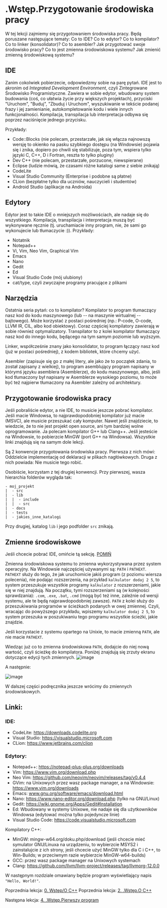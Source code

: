 # .Wstęp.Przygotowanie środowiska pracy
W tej lekcji zajmiemy się przygotowaniem środowiska pracy. Będą poruszane następujące tematy: Co to IDE? Co to edytor? Co to kompilator? Co to linker (konsolidator)? Co to asembler? Jak przygotować swoje środowisko pracy? Co to jest zmienna środowiskowa systemu? Jak zmienić zmienną środowiskową systemu?

## IDE
Zanim cokolwiek pobierzecie, odpowiedzmy sobie na parę pytań. IDE jest to akronim od *Integrated Development Environment*, czyli Zintegrowane Środowisko Programistyczne. Zawiera w sobie edytor, wbudowany system budowania (coś, co ułatwia życie przy większych projektach), przyciski "Uruchom", "Buduj", "Zbuduj i Uruchom", wyszukiwanie w tekście podanej frazy i jej zamienianie, autokompletowanie kodu i wiele innych funkcjonalności. Kompilacja, transpilacja lub interpretacja odbywa się poprzez naciśnięcie jednego przycisku.

 Przykłady:
- Code::Blocks (nie polecam, przestarzałe, jak się włącza najnowszą wersję to okienko na pasku szybkiego dostępu (na Windowsie) pojawia się i znika, dopiero po chwili się stabilizuje, poza tym, wspiera tylko języki C, C++, D i Fortran, reszta to tylko pluginy)
- Dev C++ (nie polecam, przestarzałe, porzucone, niewspierane)
- Eclipse (ludzie mówią, że czasami różne katalogi same z siebie znikają)
- CodeLite
- Visual Studio Community (Enterprise i podobne są płatne)
- CLion (bezpłatne tylko dla uczniów, nauczycieli i studentów)
- Android Studio (aplikacje na Androida)

## Edytory

Edytor jest to takie IDE o mniejszych możliwościach, ale nadaje się do wszystkiego. Kompilacja, transpilacja i interpretacja muszą być wykonywane ręcznie (tj. uruchamiacie inny program, nie, że sami go wykonujecie lub tłumaczycie :)). Przykłady:
- Notatnik
- Notepad++
- Vi, Vim, Neo Vim, Graphical Vim
- Emacs
- Nano
- Gedit
- Ed
- Visual Studio Code (mój ulubiony)
- cat/type, czyli zwyczajne programy pracujące z plikami

## Narzędzia

Ostatnia seria pytań: co to kompilator? Kompilator to program tłumaczący nasz kod do kodu maszynowego (lub -- na maszynie wirtualnej -- bajtowego). Może korzystać z postaci pośredniej (np.: P-code, O-code, LLVM IR, CIL, albo kod obiektowy). Coraz częściej kompilatory zawierają w sobie również optymalizatory. Transpilator to z kolei kompilator tłumaczący nasz kod do innego kodu, będącego na tym samym poziomie lub wyższym.

Linker, współcześnie znany jako konsolidator, to program łączący nasz kod (już w postaci pośredniej), z kodem bibliotek, które chcemy użyć.

Asembler (zapisuje się go z małej litery, ale jako że to początek zdania, to został zapisany z wielkiej), to program asemblujący program napisany w którymś języku asemblera (Asemblerze), do kodu maszynowego, albo, jeśli kod tłumaczony był napisany w Asemblerze wysokiego poziomu, to może być też najpierw tłumaczony na Asembler zależny od architektury.

## Przygotowanie środowiska pracy

Jeśli pobraliście edytor, a nie IDE, to musicie jeszcze pobrać kompilator. Jeśli macie Windowsa, to najprawdopodobniej kompilator już macie (MSVC), ale musicie przeszukać cały komputer. Nawet jeśli znajdziecie, to wiedzcie, że to nie jest projekt open source, ani tym bardziej wolne oprogramowanie. Ja polecam kompilator G++ lub Clang++. Jeśli jesteście na Windowsie, to pobierzcie MinGW (port G++ na Windowsa). Wszystkie linki znajdują się na samym dole lekcji.

Są 2 konwencje przygotowania środowiska pracy. Pierwsza z nich mówi: Oddzielcie implementację od deklaracji w plikach nagłówkowych. Druga z nich powiada: Nie musicie tego robić.

Osobiście, korzystam z tej drugiej konwencji. Przy pierwszej, wasza hierarchia folderów wygląda tak:
```
- moj_projekt
|  - src
|  - lib
|  |  - include
|  |  - src
|  - docs
|  - tests
|  - jakies_inne_katalogi
```
Przy drugiej, katalog `lib` i jego podfolder `src` znikają.

## Zmienne środowiskowe

Jeśli chcecie pobrać IDE, omińcie tą sekcję. [POMIŃ](#my-skipped)

Zmienna środowiskowa systemu to zmienna wykorzystywana przez system operacyjny. Na Windowsie najczęściej używanymi są: `PATH` i `PATHEXT`. `PATHEXT` służy do tego, że jak uruchomicie jakiś program (z poziomu wiersza polecenia), nie podając rozszerzenia, na przykład `kalkulator dodaj 2 5`, to system przeszukuje wszystkie programy `kalkulator` z rozszerzeniami, jakie się w niej znajdują. Na początku, tymi rozszerzeniami są (w kolejności sprawdzania): `.com`, `.exe`, `.bat`, `.cmd` (mogą być też inne, zależnie od wersji systemu, ale te będą najprawdopodobniej zawsze). `PATH` z kolei służy do przeszukiwania programów w ścieżkach podanych w owej zmiennej. Czyli, wracając do powyższego przykładu, wpiszemy `kalkulator dodaj 2 5`, to system przeszuka w poszukiwaniu tego programu wszystkie ścieżki, jakie znajdzie.

Jeśli korzystacie z systemu opartego na Unixie, to macie zmienną `PATH`, ale nie macie `PATHEXT`.

Wiedząc już co to zmienna środowiskowa `PATH`, dodajcie do niej nową wartość, czyli ścieżkę do kompilatora. Poniżej znajdują się zrzuty ekranu dotyczące edycji tych zmiennych.
![image](https://user-images.githubusercontent.com/70840444/117835090-ff5bf100-b277-11eb-91b4-4e1ed9f9534f.png)

A następnie:

![image](https://user-images.githubusercontent.com/70840444/117836138-b9ebf380-b278-11eb-86f7-026c3feee645.png)

<div id="my-skipped">W dalszej części podręcznika jeszcze wrócimy do zmiennych środowiskowych.</div>




## Linki:

### IDE:

- CodeLite: https://downloads.codelite.org
- Visual Studio: https://visualstudio.microsoft.com
- CLion: https://www.jetbrains.com/clion

### Edytory:

- Notepad++: https://notepad-plus-plus.org/downloads
- Vim: https://www.vim.org/download.php
- Neo Vim: https://github.com/neovim/neovim/releases/tag/v0.4.4
- GVim: na Unixowych przez wasz package manager, a na Windowsie: https://www.vim.org/downloads
- Emacs: www.gnu.org/software/emacs/download.html
- Nano: https://www.nano-editor.org/download.php (tylko na GNU/Linux)
- Gedit: https://wiki.gnome.org/Apps/Gedit#Installation
- Ed: Wbudowany w systemy Unixowe, nie nadaje się dla użytkowników Windowsa (edytować można tylko pojedyncze linie)
- Visual Studio Code: https://code.visualstudio.microsoft.com

Kompilatory C++:

- MinGW: mingw-w64.org/doku.php/download (jeśli chcecie mieć symulator GNU/Linuxa na urządzeniu, to wybierzcie MSYS2 i zainstalujcie z ich strony, jeśli chcecie użyć MinGW tylko dla C i C++, to Win-Builds; w przeciwnym razie wybierzcie MinGW-w64-builds)
- GCC: przez wasz package manager na Unixowych systemach
- Clang: https://github.com/llvm/llvm-project/releases/tag/llvmorg-12.0.0

W następnym rozdziale omawiany będzie program wyświetlający napis `"Hello, World!"`.

Poprzednia lekcja: [0. Wstęp/O C++](https://github.com/ankiedos/Podrecznik-do-nauki-Nowoczesnego-Cpp/blob/main/MarkDown/Wst%C4%99p/0.%20O%20C++.md)
Poprzednia lekcja: [2. .Wstęp.O C++](https://github.com/ankiedos/Podrecznik-do-nauki-Nowoczesnego-Cpp/blob/main/MarkDown/2.%20.Wst%C4%99p.O%20C++.md)

Następna lekcja: [4. .Wstęp.Pierwszy program](https://github.com/ankiedos/Podrecznik-do-nauki-Nowoczesnego-Cpp/blob/main/MarkDown/4.%20.Wst%C4%99p.Pierwszy%20program.md)
